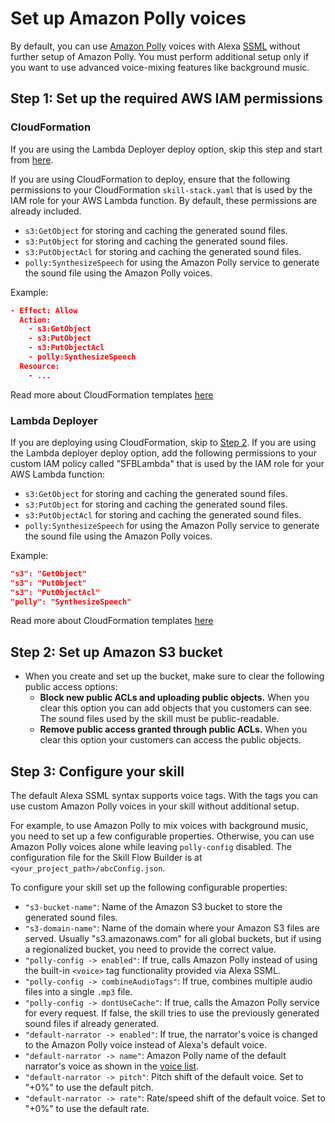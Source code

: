 # Set up Amazon Polly voices

By default, you can use [Amazon Polly](https://aws.amazon.com/polly/) voices
with Alexa [SSML](https://developer.amazon.com/en-US/docs/alexa/custom-skills/speech-synthesis-markup-language-ssml-reference.html)
without further setup of Amazon Polly. You must perform additional setup only
if you want to use advanced voice-mixing features like background music.

## Step 1: Set up the required AWS IAM permissions

### CloudFormation

If you are using the Lambda Deployer deploy option, skip this step and start
from [here](#lambda-deployer).

If you are using CloudFormation to deploy, ensure that the following permissions
to your CloudFormation `skill-stack.yaml` that is used by the IAM role for your
AWS Lambda function. By default, these permissions are already included.

- `s3:GetObject` for storing and caching the generated sound files.
- `s3:PutObject` for storing and caching the generated sound files.
- `s3:PutObjectAcl` for storing and caching the generated sound files.
- `polly:SynthesizeSpeech` for using the Amazon Polly service to generate the sound file using the Amazon Polly voices.

Example:

```json
- Effect: Allow
  Action:
    - s3:GetObject
    - s3:PutObject
    - s3:PutObjectAcl
    - polly:SynthesizeSpeech
  Resource:
    - ...
```

Read more about CloudFormation templates [here](https://docs.aws.amazon.com/AWSCloudFormation/latest/UserGuide/template-guide.html)

### Lambda Deployer

If you are deploying using CloudFormation, skip to
[Step 2](#step-2-set-up-amazon-s3-bucket). If you are using the Lambda deployer
deploy option, add the following permissions to your custom IAM policy called
"SFBLambda" that is used by the IAM role for your AWS Lambda function:

- `s3:GetObject` for storing and caching the generated sound files.
- `s3:PutObject` for storing and caching the generated sound files.
- `s3:PutObjectAcl` for storing and caching the generated sound files.
- `polly:SynthesizeSpeech` for using the Amazon Polly service to generate the sound file using the Amazon Polly voices.

Example:

```json
"s3": "GetObject"
"s3": "PutObject"
"s3": "PutObjectAcl"
"polly": "SynthesizeSpeech"
```

Read more about CloudFormation templates [here](https://docs.aws.amazon.com/AWSCloudFormation/latest/UserGuide/template-guide.html)

## Step 2: Set up Amazon S3 bucket

- When you create and set up the bucket, make sure to clear the following public
access options:
  - **Block new public ACLs and uploading public objects.** When you clear this
  option you can add objects that you customers can see. The sound files used by
  the skill must be public-readable.
  - **Remove public access granted through public ACLs.** When you clear this
  option your customers can access the public objects.

## Step 3: Configure your skill

The default Alexa SSML syntax supports voice tags. With the tags you can use
custom Amazon Polly voices in your skill without additional setup.

For example, to use Amazon Polly to mix voices with background music, you need
to set up a few configurable properties. Otherwise, you can use Amazon Polly
voices alone while leaving `polly-config` disabled. The configuration file for
the Skill Flow Builder is at `<your_project_path>/abcConfig.json`.

To configure your skill set up the following configurable properties:

- `"s3-bucket-name"`: Name of the Amazon S3 bucket to store the generated
sound files.
- `"s3-domain-name"`: Name of the domain where your Amazon S3 files are served.
Usually "s3.amazonaws.com" for all global buckets, but if using a regionalized
bucket, you need to provide the correct value.
- `"polly-config -> enabled"`: If true, calls Amazon Polly instead of using
the built-in `<voice>` tag functionality provided via Alexa SSML.
- `"polly-config -> combineAudioTags"`: If true, combines multiple audio
files into a single `.mp3` file.
- `"polly-config -> dontUseCache"`: If true, calls the Amazon Polly
service for every request. If false, the skill tries to use the previously
generated sound files if already generated.
- `"default-narrator -> enabled"`: If true, the narrator's voice is changed
to the Amazon Polly voice instead of Alexa's default voice.
- `"default-narrator -> name"`: Amazon Polly name of the default narrator's voice
as shown in the [voice list](https://docs.aws.amazon.com/polly/latest/dg/voicelist.html).
- `"default-narrator -> pitch"`: Pitch shift of the default voice. Set to
"+0%" to use the default pitch.
- `"default-narrator -> rate"`: Rate/speed shift of the default voice.
Set to "+0%" to use the default rate.
